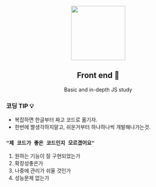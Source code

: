<p align="center">
  <img src="https://user-images.githubusercontent.com/110442250/198600716-462191b1-d9b7-4aac-a452-42f835d0d76e.png" height="148">
  <h2 align="center">Front end 💨</h2>
  <p align="center">Basic and in-depth JS study<p>

  </p>
</p>


### 코딩 TIP 💡

 - 복잡하면 한글부터 짜고 코드로 옮기자.
 - 한번에 짤생각하지말고, 쉬운거부터 하나하나씩 개발해나가는것.
 
### `"제 코드가 좋은 코드인지 모르겠어요" `

  1. 원하는 기능이 잘 구현되었는가
  2. 확장성좋은가
  3. 나중에 관리가 쉬울 것인가
  4. 성능문제 없는가
